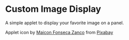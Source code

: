 # Custom Image Display
A simple applet to display your favorite image on a panel.



Applet icon by <a href="https://pixabay.com/users/maiconfz-1424200/?utm_source=link-attribution&utm_medium=referral&utm_campaign=image&utm_content=1271454">Maicon Fonseca Zanco</a> from <a href="https://pixabay.com//?utm_source=link-attribution&utm_medium=referral&utm_campaign=image&utm_content=1271454">Pixabay</a>